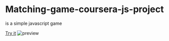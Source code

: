 # Matching-game-coursera-js-project
is a simple javascript game


[Try it](https://hashem59.github.io/Matching-game/)
![preview](https://image.ibb.co/fyLpvS/screencapture_file_E_New_20_Folder_HTML_CSS_JS_03_Advanced_Java_Script_New_20folder_part4_html_2018_03_29_17_08_30.png)
